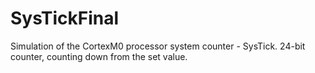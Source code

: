 # SysTickFinal
Simulation of the CortexM0 processor system counter - SysTick. 24-bit counter, counting down from the set value.
